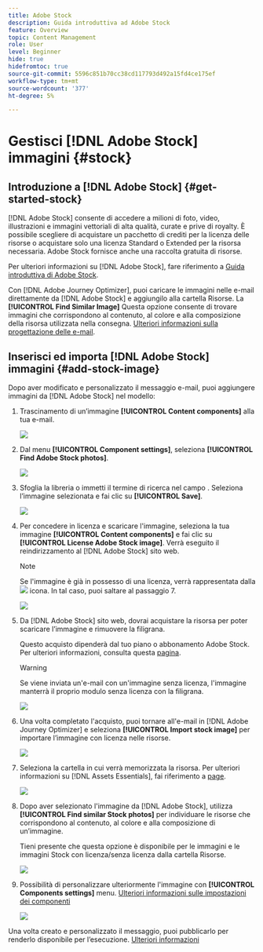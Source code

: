 ```yaml
---
title: Adobe Stock
description: Guida introduttiva ad Adobe Stock
feature: Overview
topic: Content Management
role: User
level: Beginner
hide: true
hidefromtoc: true
source-git-commit: 5596c851b70cc38cd117793d492a15fd4ce175ef
workflow-type: tm+mt
source-wordcount: '377'
ht-degree: 5%

---
```


# Gestisci [!DNL Adobe Stock] immagini {#stock}

## Introduzione a [!DNL Adobe Stock] {#get-started-stock}

[!DNL Adobe Stock] consente di accedere a milioni di foto, video, illustrazioni e immagini vettoriali di alta qualità, curate e prive di royalty. È possibile scegliere di acquistare un pacchetto di crediti per la licenza delle risorse o acquistare solo una licenza Standard o Extended per la risorsa necessaria. Adobe Stock fornisce anche una raccolta gratuita di risorse.

Per ulteriori informazioni su [!DNL Adobe Stock], fare riferimento a [Guida introduttiva di Adobe Stock](https://helpx.adobe.com/stock/get-started.html).

Con [!DNL Adobe Journey Optimizer], puoi caricare le immagini nelle e-mail direttamente da [!DNL Adobe Stock] e aggiungilo alla cartella Risorse. La **[!UICONTROL Find Similar Image]** Questa opzione consente di trovare immagini che corrispondono al contenuto, al colore e alla composizione della risorsa utilizzata nella consegna.
[Ulteriori informazioni sulla progettazione delle e-mail](design-emails.md).

## Inserisci ed importa [!DNL Adobe Stock] immagini {#add-stock-image}

Dopo aver modificato e personalizzato il messaggio e-mail, puoi aggiungere immagini da [!DNL Adobe Stock] nel modello:

1. Trascinamento di un’immagine **[!UICONTROL Content components]** alla tua e-mail.

   ![](assets/stock_1.png)

1. Dal menu **[!UICONTROL Component settings]**, seleziona **[!UICONTROL Find Adobe Stock photos]**.

   ![](assets/stock_2.png)

1. Sfoglia la libreria o immetti il termine di ricerca nel campo . Seleziona l’immagine selezionata e fai clic su **[!UICONTROL Save]**.

   ![](assets/stock_3.png)

1. Per concedere in licenza e scaricare l&#39;immagine, seleziona la tua immagine **[!UICONTROL Content components]** e fai clic su **[!UICONTROL License Adobe Stock image]**. Verrà eseguito il reindirizzamento al [!DNL Adobe Stock] sito web.

   >[!NOTE]
   > Se l&#39;immagine è già in possesso di una licenza, verrà rappresentata dalla ![](assets/stock_10.png) icona. In tal caso, puoi saltare al passaggio 7.

   ![](assets/stock_4.png)

1. Da [!DNL Adobe Stock] sito web, dovrai acquistare la risorsa per poter scaricare l’immagine e rimuovere la filigrana.

   Questo acquisto dipenderà dal tuo piano o abbonamento Adobe Stock. Per ulteriori informazioni, consulta questa [pagina](https://stock.adobe.com/plans).

   >[!WARNING]
   > Se viene inviata un&#39;e-mail con un&#39;immagine senza licenza, l&#39;immagine manterrà il proprio modulo senza licenza con la filigrana.

   ![](assets/stock_5.png)

1. Una volta completato l&#39;acquisto, puoi tornare all&#39;e-mail in [!DNL Adobe Journey Optimizer] e seleziona **[!UICONTROL Import stock image]** per importare l’immagine con licenza nelle risorse.

   ![](assets/stock_6.png)

1. Seleziona la cartella in cui verrà memorizzata la risorsa. Per ulteriori informazioni su [!DNL Assets Essentials], fai riferimento a [page](assets-essentials.md#get-started-assets-essentials).

   ![](assets/stock_7.png)

1. Dopo aver selezionato l&#39;immagine da [!DNL Adobe Stock], utilizza **[!UICONTROL Find similar Stock photos]** per individuare le risorse che corrispondono al contenuto, al colore e alla composizione di un’immagine.

   Tieni presente che questa opzione è disponibile per le immagini e le immagini Stock con licenza/senza licenza dalla cartella Risorse.

   ![](assets/stock_8.png)

1. Possibilità di personalizzare ulteriormente l&#39;immagine con **[!UICONTROL Components settings]** menu. [Ulteriori informazioni sulle impostazioni dei componenti](content-components.md)

   ![](assets/stock_11.png)

Una volta creato e personalizzato il messaggio, puoi pubblicarlo per renderlo disponibile per l’esecuzione. [Ulteriori informazioni](../messages/publish-manage-message.md)